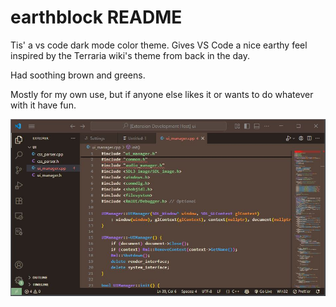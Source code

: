 # earthblock README

Tis' a vs code dark mode color theme. Gives VS Code a nice earthy feel inspired by the Terraria wiki's theme from back in the day.

Had soothing brown and greens.

Mostly for my own use, but if anyone else likes it or wants to do whatever with it have fun.

![Example Image](https://github.com/Ebsolas/EarthBlock/blob/main/images/ThemeExample.jpg?raw=true)
